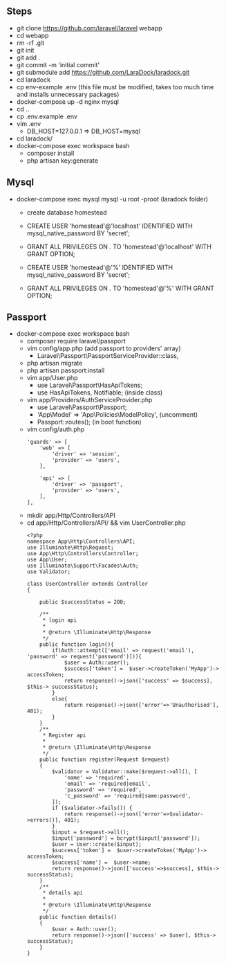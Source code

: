 ## Steps

- git clone https://github.com/laravel/laravel webapp
- cd webapp
- rm -rf .git
- git init
- git add .
- git commit -m 'initial commit'
- git submodule add https://github.com/LaraDock/laradock.git
- cd laradock
- cp env-example .env (this file must be modified, takes too much time and installs unnecessary packages)
- docker-compose up -d nginx mysql
- cd ..
- cp .env.example .env
- vim .env
  - DB_HOST=127.0.0.1 => DB_HOST=mysql
- cd laradock/
- docker-compose exec workspace bash
  - composer install
  - php artisan key:generate

## Mysql

- docker-compose exec mysql mysql -u root -proot (laradock folder)
  - create database homestead
  - CREATE USER 'homestead'@'localhost' IDENTIFIED WITH mysql_native_password BY 'secret';
  - GRANT ALL PRIVILEGES ON *.* TO 'homestead'@'localhost' WITH GRANT OPTION;

  - CREATE USER 'homestead'@'%' IDENTIFIED WITH mysql_native_password BY 'secret';
  - GRANT ALL PRIVILEGES ON *.* TO 'homestead'@'%' WITH GRANT OPTION;



## Passport
- docker-compose exec workspace bash
  - composer require laravel/passport
  - vim config/app.php (add passport to providers' array)
    - Laravel\Passport\PassportServiceProvider::class,
  - php artisan migrate
  - php artisan passport:install
  - vim app/User.php
    - use Laravel\Passport\HasApiTokens;
    - use HasApiTokens, Notifiable; (inside class)
  - vim app/Providers/AuthServiceProvider.php
    - use Laravel\Passport\Passport;
    - 'App\Model' => 'App\Policies\ModelPolicy', (uncomment)
    - Passport::routes(); (in boot function)
  - vim config/auth.php
    ```
    'guards' => [
        'web' => [
            'driver' => 'session',
            'provider' => 'users',
        ],

        'api' => [
            'driver' => 'passport',
            'provider' => 'users',
        ],
    ],
    ```
  - mkdir app/Http/Controllers/API
  - cd app/Http/Controllers/API/ && vim UserController.php
    ```
    <?php
    namespace App\Http\Controllers\API;
    use Illuminate\Http\Request; 
    use App\Http\Controllers\Controller; 
    use App\User; 
    use Illuminate\Support\Facades\Auth; 
    use Validator;

    class UserController extends Controller 
    {

        public $successStatus = 200;

        /** 
         * login api 
         * 
         * @return \Illuminate\Http\Response 
         */ 
        public function login(){ 
            if(Auth::attempt(['email' => request('email'), 'password' => request('password')])){ 
                $user = Auth::user(); 
                $success['token'] =  $user->createToken('MyApp')-> accessToken; 
                return response()->json(['success' => $success], $this-> successStatus); 
            } 
            else{ 
                return response()->json(['error'=>'Unauthorised'], 401); 
            } 
        }
        /** 
         * Register api 
         * 
         * @return \Illuminate\Http\Response 
         */ 
        public function register(Request $request) 
        { 
            $validator = Validator::make($request->all(), [ 
                'name' => 'required', 
                'email' => 'required|email', 
                'password' => 'required', 
                'c_password' => 'required|same:password', 
            ]);
            if ($validator->fails()) { 
                return response()->json(['error'=>$validator->errors()], 401);            
            }
            $input = $request->all(); 
            $input['password'] = bcrypt($input['password']); 
            $user = User::create($input); 
            $success['token'] =  $user->createToken('MyApp')-> accessToken; 
            $success['name'] =  $user->name;
            return response()->json(['success'=>$success], $this-> successStatus); 
        }
        /** 
         * details api 
         * 
         * @return \Illuminate\Http\Response 
         */ 
        public function details() 
        { 
            $user = Auth::user(); 
            return response()->json(['success' => $user], $this-> successStatus); 
        } 
    }
    ```
